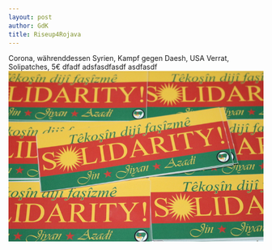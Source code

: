 ```yaml
---
layout: post
author: GdK
title: Riseup4Rojava
---
```

Corona, währenddessen Syrien, Kampf gegen Daesh, USA Verrat, Solipatches, 5€
dfadf
adsfasdfasdf
asdfasdf
![Solipatches](/pictures/azadi.jpg)
